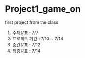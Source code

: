 # Project1_game_on
first project from the class <br>
1) 주제발표 : 7/7
2) 프로젝트 기간 : 7/10 ~ 7/14
3) 중간발표 : 7/12
4) 최종발표 : 7/14
